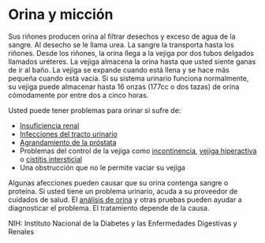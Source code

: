 Orina y micción
===============


Sus riñones producen orina al filtrar desechos y exceso de agua de la sangre. Al desecho se le llama urea. La sangre la transporta hasta los riñones. Desde los riñones, la orina llega a la vejiga por dos tubos delgados llamados uréteres. La vejiga almacena la orina hasta que usted siente ganas de ir al baño. La vejiga se expande cuando está llena y se hace más pequeña cuando está vacía. Si su sistema urinario funciona normalmente, su vejiga puede almacenar hasta 16 onzas (177cc o dos tazas) de orina cómodamente por entre dos a cinco horas.


Usted puede tener problemas para orinar si sufre de:


* [Insuficiencia renal](https://medlineplus.gov/spanish/kidneyfailure.html)
* [Infecciones del tracto urinario](https://medlineplus.gov/spanish/urinarytractinfections.html)
* [Agrandamiento de la próstata](https://medlineplus.gov/spanish/enlargedprostatebph.html)
* Problemas del control de la vejiga como [incontinencia](https://medlineplus.gov/spanish/urinaryincontinence.html), [vejiga hiperactiva](https://medlineplus.gov/spanish/overactivebladder.html) o [cistitis intersticial](https://medlineplus.gov/spanish/interstitialcystitis.html)
* Una obstrucción que no le permite vaciar su vejiga


Algunas afecciones pueden causar que su orina contenga sangre o proteína. Si usted tiene un problema urinario, acuda a su proveedor de cuidados de salud. El [análisis de orina](https://medlineplus.gov/spanish/urinalysis.html) y otras pruebas pueden ayudar a diagnosticar el problema. El tratamiento depende de la causa. 


NIH: Instituto Nacional de la Diabetes y las Enfermedades Digestivas y Renales

